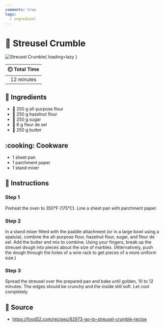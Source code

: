 ```yaml
---
comments: true
tags:
  - ingredient
---
```

# :pie: Streusel Crumble

![Streusel Crumble](../assets/images/streusel-crumble.png){ loading=lazy }

| :timer_clock: Total Time |
|:-----------------------: |
| 12 minutes |

## :salt: Ingredients

- :ear_of_rice: 250 g all-purpose flour
- :ear_of_rice: 250 g hazelnut flour
- :candy: 250 g sugar
- :salt: 6 g fleur de sel
- :butter: 250 g butter

## :cooking: Cookware

- 1 sheet pan
- 1 parchment paper
- 1 stand mixer

## :pencil: Instructions

### Step 1

Preheat the oven to 350°F (175°C). Line a sheet pan with parchment paper.

### Step 2

In a stand mixer fitted with the paddle attachment (or in a large bowl using a spatula), combine the all-purpose flour,
hazelnut flour, sugar, and fleur de sel. Add the butter and mix to combine. Using your fingers, break up the streusel
dough into pieces about the size of marbles. (Alternatively, push the dough through the holes of a wire rack to get
pieces of a more uniform size.)

### Step 3

Spread the streusel over the prepared pan and bake until golden, 10 to 12 minutes. The edges should be crunchy and the
inside still soft. Let cool completely.

## :link: Source

- <https://food52.com/recipes/82973-go-to-streusel-crumble-recipe>
